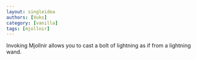 ```yaml
---
layout: singleidea
authors: [Vuks]
category: [vanilla]
tags: [mjollnir]
---
```

Invoking Mjollnir allows you to cast a bolt of lightning as if from a lightning wand.
